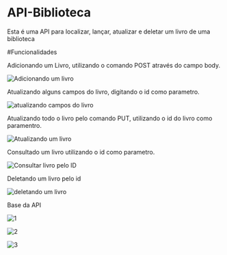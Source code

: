 # API-Biblioteca
Esta é uma API para localizar, lançar, atualizar e deletar  um livro de uma biblioteca

#Funcionalidades

Adicionando um Livro, utilizando o comando POST através do campo body.

![Adicionando um livro](https://github.com/devxxx-dias/API-Biblioteca/assets/104696883/fa1ec3e1-b292-4438-b7b7-50185cf79def)

Atualizando alguns campos do livro, digitando o id como parametro.

![atualizando campos do livro](https://github.com/devxxx-dias/API-Biblioteca/assets/104696883/d58abbcc-0b34-4e87-9b14-51e0147d0055)

Atualizando todo o livro pelo comando PUT, utilizando o id do livro como paramentro.

![Atualizando um livro](https://github.com/devxxx-dias/API-Biblioteca/assets/104696883/ff31b6e2-fc09-40d4-b965-7d1acb048da0)

Consultado um livro utilizando o id como parametro.

![Consultar livro pelo ID](https://github.com/devxxx-dias/API-Biblioteca/assets/104696883/6283e0a4-295d-4201-914f-95a76c7e877f)

Deletando um livro pelo id

![deletando um livro](https://github.com/devxxx-dias/API-Biblioteca/assets/104696883/ecef1ab5-3f48-4b34-85ab-e62a29d52f57)



Base da API

![1](https://github.com/devxxx-dias/API-Biblioteca/assets/104696883/22d3f8db-ca57-4ac5-bfaa-606ee19cf004)


![2](https://github.com/devxxx-dias/API-Biblioteca/assets/104696883/1ee99e1f-7288-48dc-a798-a14fc9c45b42)


![3](https://github.com/devxxx-dias/API-Biblioteca/assets/104696883/700d740e-a694-40d5-becd-1bc481d05f2e)



